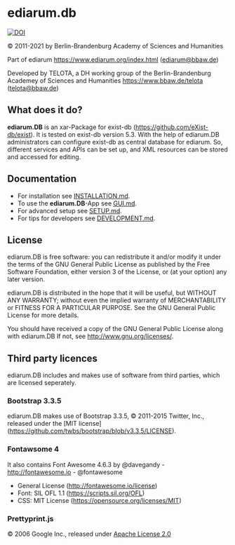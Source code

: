 # ediarum.db

[![DOI](https://zenodo.org/badge/DOI/10.5281/zenodo.2449849.svg)](https://doi.org/10.5281/zenodo.2449849)

© 2011-2021 by Berlin-Brandenburg Academy of Sciences and Humanities

Part of ediarum <https://www.ediarum.org/index.html> (ediarum@bbaw.de)

Developed by TELOTA, a DH working group of the Berlin-Brandenburg Academey of Sciences and Humanities
<https://www.bbaw.de/telota> (telota@bbaw.de)

## What does it do?

**ediarum.DB** is an xar-Package for exist-db (<https://github.com/eXist-db/exist>).
It is tested on exist-db version 5.3. With the help of
ediarum.DB administrators can configure exist-db as central database for ediarum.
So, different services and APIs can be set up, and XML resources can be stored and accessed
for editing.

## Documentation

* For installation see [INSTALLATION.md](INSTALLATION.md).
* To use the **ediarum.DB**-App see [GUI.md](GUI.md).
* For advanced setup see [SETUP.md](SETUP.md).
* For tips for developers see [DEVELOPMENT.md](DEVELOP.md).

## License

ediarum.DB is free software: you can redistribute it and/or modify
it under the terms of the GNU General Public License as published by
the Free Software Foundation, either version 3 of the License, or
(at your option) any later version.

ediarum.DB is distributed in the hope that it will be useful,
but WITHOUT ANY WARRANTY; without even the implied warranty of
MERCHANTABILITY or FITNESS FOR A PARTICULAR PURPOSE.  See the
GNU General Public License for more details.

You should have received a copy of the GNU General Public License
along with ediarum.DB  If not, see <http://www.gnu.org/licenses/>.

## Third party licences

ediarum.DB includes and makes use of software from third parties, which are
licensed seperately.

### Bootstrap 3.3.5

ediarum.DB makes use of Bootstrap 3.3.5, © 2011-2015 Twitter, Inc., released under the [MIT license] (<https://github.com/twbs/bootstrap/blob/v3.3.5/LICENSE>).

### Fontawsome 4

It also contains Font Awesome 4.6.3 by @davegandy - <http://fontawesome.io> - @fontawesome

* General License (<http://fontawesome.io/license>)
* Font: SIL OFL 1.1 (<https://scripts.sil.org/OFL>)
* CSS: MIT License (<https://opensource.org/licenses/MIT>)

### Prettyprint.js

© 2006 Google Inc., released under [Apache License 2.0](https://github.com/google/code-prettify/blob/master/COPYING)
